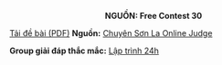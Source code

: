 **<center>NGUỒN: Free Contest 30</center>**

[Tải đề bài (PDF)](/statements/2184/STAIR.pdf)
**Nguồn:** [Chuyên Sơn La Online Judge](http://csloj.ddns.net/)

**Group giải đáp thắc mắc:** [Lập trình 24h](https://www.facebook.com/groups/1386904321519984)